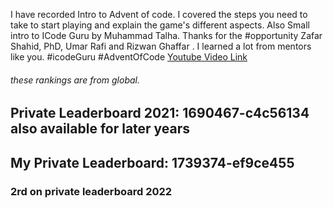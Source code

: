 I have recorded Intro to Advent of code. I covered the steps you need to take to start playing and explain the game's different aspects. Also Small intro to ICode Guru by Muhammad Talha. Thanks for the #opportunity Zafar Shahid, PhD, Umar Rafi and Rizwan Ghaffar . I learned a lot from mentors like you. 
#icodeGuru #AdventOfCode [Youtube Video Link](https://youtu.be/Ol2tuZsWLUM)


###### these rankings are from global.
## Private Leaderboard 2021: 1690467-c4c56134 also available for later years
## My Private Leaderboard: 1739374-ef9ce455
### 2rd on private leaderboard 2022